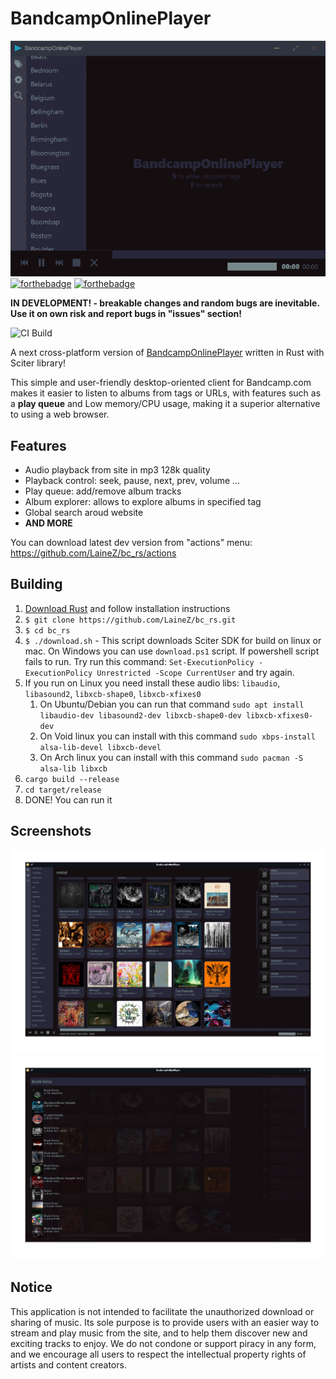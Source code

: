 # BandcampOnlinePlayer
![example screenshot](/resources/bc_rs.png)
[![forthebadge](https://forthebadge.com/images/badges/powered-by-black-magic.svg)](https://forthebadge.com)
[![forthebadge](https://forthebadge.com/images/badges/60-percent-of-the-time-works-every-time.svg)](https://forthebadge.com)


**IN DEVELOPMENT! - breakable changes and random bugs are inevitable. Use it on own risk and report bugs in "issues" section!**

![CI Build](https://github.com/LaineZ/bc_rs/workflows/CI%20Build/badge.svg)

A next cross-platform version of [BandcampOnlinePlayer](https://github.com/LaineZ/BandcampOnlinePlayer) written in Rust with Sciter library!

This simple and user-friendly desktop-oriented client for Bandcamp.com makes it easier to listen to albums from tags or URLs, with features such as a **play queue** and Low memory/CPU usage, making it a superior alternative to using a web browser.

## Features

* Audio playback from site in mp3 128k quality
* Playback control: seek, pause, next, prev, volume ...
* Play queue: add/remove album tracks
* Album explorer: allows to explore albums in specified tag
* Global search aroud website
* **AND MORE**

You can download latest dev version from "actions" menu:
https://github.com/LaineZ/bc_rs/actions

<!-- ## Installation
If you have [https://crates.io/](cargo) installed. bc-rs can be installed using this commands:

1. If you run on Linux you need install these audio libs: ``libaudio``, ``libasound2``, ``libxcb-shape0-dev``, ``libxcb-xfixes0-dev``
   1. On Ubuntu/Debian you can install with this command: ``sudo apt install libaudio-dev libasound2-dev libxcb-shape0-dev libxcb-xfixes0-dev``
   2. On Void linux you can install with this command ``sudo xbps-install alsa-lib-devel libxcb-devel``
2. Run this command: ``cargo install --git https://github.com/LaineZ/bc_rs.git``
3. DONE! You can run it with ``bc_rs`` command -->

## Building

1. [Download Rust](https://www.rust-lang.org/learn/get-started) and follow installation instructions
2. ```$ git clone https://github.com/LaineZ/bc_rs.git```
3. ```$ cd bc_rs```
4. ```$ ./download.sh``` - This script downloads Sciter SDK for build on linux or mac. On Windows you can use ``download.ps1`` script. If powershell script fails to run. Try run this command: ``Set-ExecutionPolicy -ExecutionPolicy Unrestricted -Scope CurrentUser`` and try again.
5. If you run on Linux you need install these audio libs: ``libaudio``, ``libasound2``, ``libxcb-shape0``, ``libxcb-xfixes0``
   1. On Ubuntu/Debian you can run that command ``sudo apt install libaudio-dev libasound2-dev libxcb-shape0-dev libxcb-xfixes0-dev``
   2. On Void linux you can install with this command ``sudo xbps-install alsa-lib-devel libxcb-devel``
   3. On Arch linux you can install with this command ``sudo pacman -S alsa-lib libxcb``
6. ```cargo build --release```
7. ```cd target/release```
8. DONE! You can run it

## Screenshots

![bc](/resources/screenshot1.png)
![bc](/resources/screenshot2.png)

## Notice

This application is not intended to facilitate the unauthorized download or sharing of music. Its sole purpose is to provide users with an easier way to stream and play music from the site, and to help them discover new and exciting tracks to enjoy. We do not condone or support piracy in any form, and we encourage all users to respect the intellectual property rights of artists and content creators.
